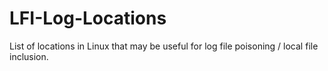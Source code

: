 # LFI-Log-Locations

List of locations in Linux that may be useful for log file poisoning / local file inclusion.

